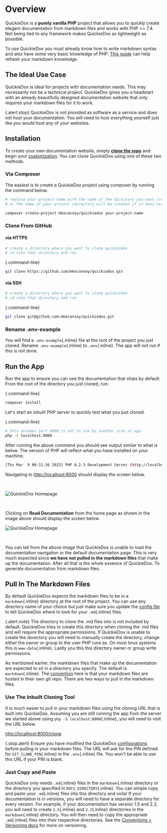 # Overview


QuickieDox is a **purely vanilla PHP** project that allows you to quickly create elegant documentation from markdown files and works with PHP >= 7.4. Not being tied to any framework makes QuickieDox as lightweight as possible.

To use QuickieDox you must already know how to write markdown syntax and also have some very basic knowledge of PHP. [This guide](https://www.markdownguide.org/getting-started/) can help refresh your markdown knowledge.

## The Ideal Use Case

QuickieDox is ideal for projects with documentation needs. This may necessarily not be a technical project. QuickieDox gives you a headstart with an already beautifully designed documentation website that only requires your markdown files for it to work.

{.alert.stop}
QuickieDox is not provided as software as a service and does not host your documentation. You will need to host everything yourself just like you would host any of your websites. 

## Installation 

To create your own documentation website, simply [**clone the repo**](https://github.com/mkocansey/quickiedox-mds/archive/refs/heads/main.zip) and begin your [customization](customize-home). You can clone QuickieDox using one of these two methods.

### Via Composer

The easiest is to create a QuickieDox project using composer by running the command below.

```bash
# replace your-project-name with the name of the directory you want created
# or the name of your project (directory will be created if it does not exist)
```
```bash
composer create-project mkocansey/quickiedox your-project-name
```

### Clone From GitHub

#### via HTTPS

```bash
# create a directory where you want to clone quickiedox
# cd into that directory and run 
```
{.command-line}
```bash
git clone https://github.com/mkocansey/quickiedox.git
```

#### via SSH
```bash
# create a directory where you want to clone quickiedox
# cd into that directory and run 
```
{.command-line}
```bash
git clone git@github.com:mkocansey/quickiedox.git
```

### Rename .env-example

You will find a `.env-example`{.inline} file at the root of the project you just cloned. Rename `.env-example`{.inline} to `.env`{.inline}. The app will not run if this is not done.

## Run the App

Run the app to ensure you can see the documentation that ships by default. From the root of the directory you just cloned, run:

{.command-line}
```bash
composer install
```

Let's start an inbuilt PHP server to quickly test what you just cloned.

{.command-line}
```bash
# this assumes port 8000 is not in use by another site or app
php -S localhost:8000
```

After running the above command you should see output similar to what is below. The version of PHP will reflect what you have installed on your machine.

```bash
[Thu Mar  9 00:11:36 2023] PHP 8.2.3 Development Server (http://localhost:8000) started
```

Navigating to [http://localhost:8000](http://localhost:8000) should display the screen below.

&nbsp;


![QuickieDox Homepage](/assets/images/homepage.jpg)

&nbsp;

Clicking on **Read Documentation** from the home page as shown in the image above should display the screen below.

![QuickieDox Homepage](/assets/images/installation.jpg)

&nbsp;


You can tell from the above image that QuickieDox is unable to load the documentation navigation or the default documentation page. This is very much expected since **we have not pulled in the markdown files** that make up the documentation. After all that is the whole essence of QuickieDox. To generate documentation from markdown files. 

## Pull In The Markdown Files

By default QuickieDox expects the markdown files to be in a `markdown`{.inline} directory at the root of the project. You can use any directory name of your choice but just make sure you update the [config file](customize-config) to tell QuickieDox where to look for your `.md`{.inline} files. 

{.alert.note}
The directory to clone the .md files into is not included by default. QuickieDox tries to create this directory when cloning the .md files and will require the appropriate permissions. If QuickieDox is unable to create the dorectory you will need to manually create the directory, change either the owner or group to the user PHP runs as. On most linux systems this is `www-data`{.inline}. Lastly you this this directory owner or group write permissions.

As mentioned earlier, the markdown files that make up the documentation are expected to sit in a directory you specify. The default is `markdown`{.inline}. The [convention](convention-doc) here is that your markdown files are hosted in their own git repo. There are two ways to pull in the markdown files.

### Use The Inbuilt Cloning Tool

It is much easier to pull in your markdown files using the cloning URL that is built into QuickieDox. Assuming you are still running the app from the server we started above using `php -S localhost:8000`{.inline}, you will need to visit the URL below.


[http://localhost:8000/clone](http://localhost:8000/clone)

{.stop.alert}
Ensure you have modified the QuickieDox [configurations](customize-config) before pulling in your markdown files. The URL will ask for the PIN defined for `GIT_CLONE_PIN`{.inline} in the `.env`{.inline} file. You won't be able to use this URL if your PIN is blank.

### Just Copy and Paste

QuickieDox only needs `.md`{.inline} files in the `markdown`{.inline} directory or the directory you specified in `DOCS_DIRECTORY`{.inline}. You can simple copy and paste your `.md`{.inline} files into this directory and voila! If your documentation is in versions, you will need to have a separate directory for every version. For example, if your documentation has version 1.5 and 2.2, you will need to create `1.5`{.inline} and `2.2`{.inline} directories in the `markdown`{.inline} directory. You will then need to copy the appropriate `.md`{.inline} files into their respective directories. 
See the [Conventions > Versioning docs](convention-versions) for more on versioning.

&nbsp;
